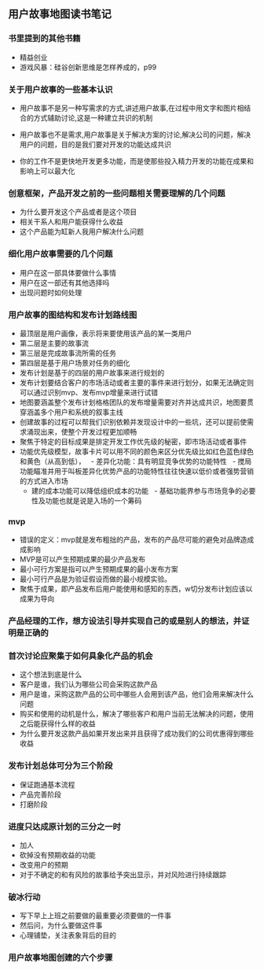 ## 用户故事地图读书笔记

### 书里提到的其他书籍
- 精益创业
- 游戏风暴：硅谷创新思维是怎样养成的，p99   

### 关于用户故事的一些基本认识

- 用户故事不是另一种写需求的方式,讲述用户故事,在过程中用文字和图片相结合的方式辅助讨论,这是一种建立共识的机制

- 用户故事也不是需求,用户故事是关于解决方案的讨论,解决公司的问题，解决用户的问题，目的是我们要对开发的功能达成共识

- 你的工作不是更快地开发更多功能，而是使那些投入精力开发的功能在成果和影响上可以最大化

### 创意框架，产品开发之前的一些问题相关需要理解的几个问题

- 为什么要开发这个产品或者是这个项目
- 相关干系人和用户能获得什么收益
- 这个产品能为缸新人我用户解决什么问题

### 细化用户故事需要的几个问题
- 用户在这一部具体要做什么事情
- 用户在这一部还有其他选择吗
- 出现问题时如何处理

### 用户故事的图结构和发布计划路线图
- 最顶层是用户画像，表示将来要使用该产品的某一类用户
- 第二层是主要的故事流
- 第三层是完成故事流所需的任务
- 第四层是基于用户场景对任务的细化  
- 发布计划是基于的四层的用户故事来进行规划的
- 发布计划要结合客户的市场活动或者主要的事件来进行划分，如果无法确定则可以通过识别mvp、发布mvp增量来进行试错
- 地图要涵盖整个发布计划格格团队的发布增量需要对齐并达成共识，地图要贯穿涵盖多个用户和系统的叙事主线
- 创建故事的过程可以帮我们识别依赖并发现设计中的一些坑，还可以提前使需求涌现出来，使整个开发过程更加顺畅
- 聚焦于特定的目标成果是排定开发工作优先级的秘密，即市场活动或者事件
- 功能优先级模型，故事卡片可以用不同的颜色来区分优先级比如红色蓝色绿色和黄色（从高到低），
   - 差异化功能：具有明显竞争优势的功能特性
   - 搅局功能瞄准并用于叫板差异化优势产品的功能特性往往快速以低价或者强势营销的方式进入市场
   - 建的成本功能可以降低组织成本的功能
   - 基础功能界参与市场竞争的必要性及功能也就是说是入场的一个筹码

### mvp
- 错误的定义：mvp就是发布粗拙的产品，发布的产品尽可能的避免对品牌造成成影响
- MVP是可以产生预期成果的最少产品发布
- 最小可行方案是指可以产生预期成果的最小发布方案
- 最小可行产品是为验证假设而做的最小规模实验。
- 聚焦于成果，即产品发布后用户能使用和感知的东西，w切分发布计划应该以成果为导向





### 产品经理的工作，想方设法引导并实现自己的或是别人的想法，并证明是正确的
### 首次讨论应聚集于如何具象化产品的机会
- 这个想法到底是什么
- 客户是谁，我们认为哪些公司会采购这款产品
- 用户是谁，采购这款产品的公司中哪些人会用到该产品，他们会用来解决什么问题
- 购买和使用的动机是什么，解决了哪些客户和用户当前无法解决的问题，使用之后能获得什么样的收益
- 为什么要开发这款产品如果开发出来并且获得了成功我们的公司优惠得到哪些收益

### 发布计划总体可分为三个阶段
- 保证跑通基本流程
- 产品完善阶段
- 打磨阶段

### 进度只达成原计划的三分之一时
- 加人
- 砍掉没有预期收益的功能
- 改变用户的预期
- 对于不确定的和有风险的故事给予突出显示，并对风险进行持续跟踪
### 破冰行动
- 写下早上上班之前要做的最重要必须要做的一件事
- 然后问，为什么要做这件事
- 心理铺垫，关注表象背后的目的

### 用户故事地图创建的六个步骤
